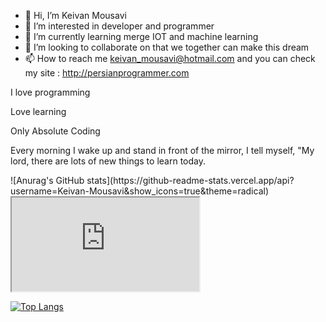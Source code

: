 - 👋 Hi, I’m Keivan Mousavi
- 👀 I’m interested in developer and programmer
- 🌱 I’m currently learning merge IOT and machine learning
- 💞️ I’m looking to collaborate on that we together can make this dream 
- 📫 How to reach me keivan_mousavi@hotmail.com and you can check my site : http://persianprogrammer.com

I love programming

Love learning

Only Absolute Coding

Every morning I wake up and stand in front of the mirror, I tell myself, "My lord, there are lots of new things to learn today.

<div>
 ![Anurag's GitHub stats](https://github-readme-stats.vercel.app/api?username=Keivan-Mousavi&show_icons=true&theme=radical)
</div>        

<iframe src="https://github-readme-stats.vercel.app/api?username=Keivan-Mousavi&show_icons=true&theme=radical"></iframe>

[![Top Langs](https://github-readme-stats.vercel.app/api/top-langs/?username=Keivan-Mousavi&langs_count=8)](https://github.com/anuraghazra/github-readme-stats)



  
<!---
Keivan-Mousavi/Keivan-Mousavi is a ✨ special ✨ repository because its `README.md` (this file) appears on your GitHub profile.
You can click the Preview link to take a look at your changes.
--->

